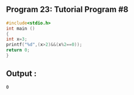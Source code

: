 ## Program 23: Tutorial Program #8
```c
#include<stdio.h>
int main ()
{
int x=3;
printf("%d",(x>2)&&(x%2==0));
return 0;
}
```
## Output :
```
0
